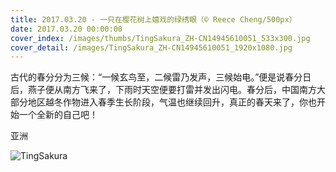 ```yaml
---
title: 2017.03.20 - 一只在樱花树上嬉戏的绿绣眼（© Reece Cheng/500px）
date: 2017.03.20 00:00:00
cover_index: /images/thumbs/TingSakura_ZH-CN14945610051_533x300.jpg
cover_detail: /images/TingSakura_ZH-CN14945610051_1920x1080.jpg
---
```


古代的春分分为三候：“一候玄鸟至，二候雷乃发声，三候始电。”便是说春分日后，燕子便从南方飞来了，下雨时天空便要打雷并发出闪电。春分后，中国南方大部分地区越冬作物进入春季生长阶段，气温也继续回升，真正的春天来了，你也开始一个全新的自己吧！

亚洲

![TingSakura](/images/TingSakura_ZH-CN14945610051_1920x1080.jpg)
